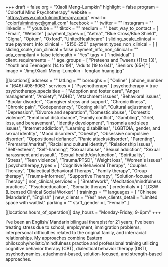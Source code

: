 +++
draft = false
org = "Xiaoli Meng-Lumpkin"
highlight = false
program = "Colorful Mind Psychotherapy"
website = "https://www.colorfulmindtherapy.com/"
email = "colorfulmindnyc@gmail.com"
facebook = ""
twitter = ""
instagram = ""
linkedin = ""
youtube = ""
tiktok = ""
medium = ""
best_way_to_contact = [ "Email", "Website" ]
payment_types = [
  "Aetna",
  "Blue Cross/Blue Shield",
  "Cigna",
  "Optum",
  "Oxford",
  "UnitedHealthcare"
]
sliding_scale_clinical = true
payment_info_clinical = "$150-250"
payment_types_non_clinical = [ ]
sliding_scale_non_clinical = false
payment_info_non_clinical = ""
ada_compliant = false
telehealth = "Yes"
tags = [ "individual" ]
client_requirements = ""
age_groups = [
  "Preteens and Tweens (11 to 13)",
  "Youth and Teenagers (14 to 19)",
  "Adults (19 to 64)",
  "Seniors (65+)"
]
image = "/img/Xiaoli Meng-Lumpkin - fengtao huang.jpg"

[[locations]]
address = ""
latLng = ""
boroughs = [ "Online" ]
phone_number = "(646) 498-6063"
services = [ "Psychotherapy" ]
psychotherapy = true
psychotherapy_specialties = [
  "Adoption and foster care",
  "Anger management",
  "Anxiety",
  "ADHD",
  "Attachment issues",
  "Behavioral issues",
  "Bipolar disorder",
  "Caregiver stress and support",
  "Chronic illness",
  "Chronic pain",
  "Codependency",
  "Coping skills",
  "Cultural adjustment",
  "Depression",
  "Divorce and separation",
  "Domestic abuse",
  "Domestic violence",
  "Emotional disturbance",
  "Family conflict",
  "Gambling",
  "Grief, loss, and bereavement",
  "Identity development",
  "Insomnia and sleep issues",
  "Internet addiction",
  "Learning disabilities",
  "LGBTQIA, gender, and sexual identity",
  "Mood disorders",
  "Obesity",
  "Obsessive compulsive disorder",
  "Oppositional defiance",
  "Panic attacks/disorder",
  "Parenting",
  "Premarital/marital",
  "Racial and cultural identity",
  "Relationship issues",
  "Self-esteem",
  "Self-harming",
  "Sexual abuse",
  "Sexual addiction",
  "Sexual harassment and assault",
  "Sexual health/dysfunction",
  "Spirituality",
  "Stress",
  "Teen violence",
  "Trauma/PTSD",
  "Weight loss",
  "Women's issues"
]
psychotherapy_types = [
  "Cognitive Behavioral Therapy",
  "Couples Therapy",
  "Dialectical Behavioral Therapy",
  "Family therapy",
  "Group therapy",
  "Trauma-informed",
  "Supportive Therapy",
  "Solution-focused Therapy"
]
non_clinical_services = [
  "Breathwork",
  "Meditation/mindfulness practices",
  "Psychoeducation",
  "Somatic therapy"
]
credentials = [ "LCSW (Licensed Clinical Social Worker)" ]
trainings = ""
languages = [ "Chinese (Mandarin)", "English" ]
new_clients = "Yes"
new_clients_detail = "Limited space with waitlist"
parking = ""
staff_gender = [ "Female" ]

  [[locations.hours_of_operation]]
  day_hours = "Monday-Friday; 9-6pm"
+++

I've been an English/ Mandarin bilingual therapist for 21 years; I've been treating stress due to school, employment, immigration problems, interpersonal difficulties related to the original family, and interracial relationships. My approaches combine Eastern philosophy/holistic/mindfulness practice and professional training utilizing cognitive behavior therapy (CBT), dialectical behavior therapy (DBT), psychodynamics, attachment-based, solution-focused, and strength-based approaches. 

